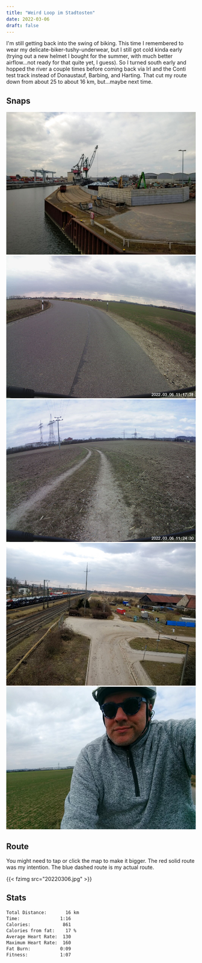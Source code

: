 ```yaml
---
title: "Weird Loop im Stadtosten"
date: 2022-03-06
draft: false
---
```

I'm still getting back into the swing of biking.  This time I remembered to wear my delicate-biker-tushy-underwear, but I still got cold kinda early (trying out a new helmet I bought for the summer, with much better airflow...not ready for that quite yet, I guess).  So I turned south early and hopped the river a couple times before coming back via Irl and the Conti test track instead of Donaustauf, Barbing, and Harting.  That cut my route down from about 25 to about 16 km, but...maybe next time.


## Snaps
![](IMG220306-110204219_s.jpg)
![](IMG220306-111731F.JPG_s.jpg)
![](IMG220306-112430F.JPG_s.jpg)
![](IMG220306-113759457_s.jpg)
![](IMG22306-111641475_s.jpg)





## Route
You might need to tap or click the map to make it bigger.  The red solid route was my intention.  The blue dashed route is my actual route.

{{< fzimg src="20220306.jpg" >}}

## Stats

```
Total Distance:       16 km
Time:               1:16
Calories:            861
Calories from fat:    17 %
Average Heart Rate:  130
Maximum Heart Rate:  160
Fat Burn:           0:09
Fitness:            1:07
```

